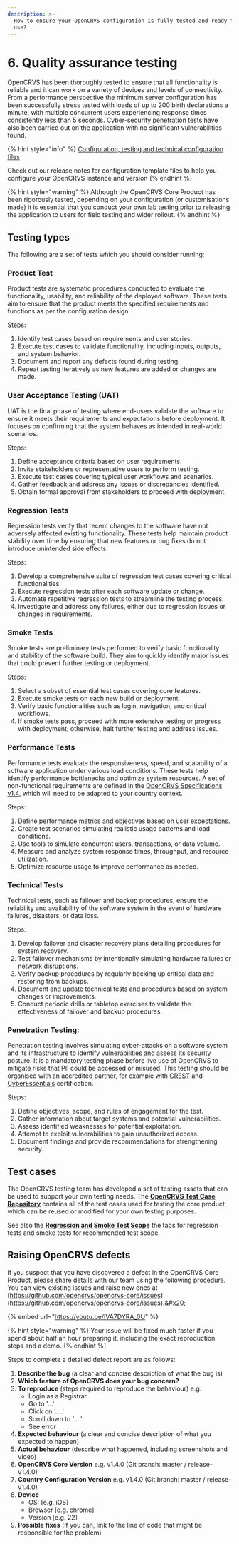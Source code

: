 ```yaml
---
description: >-
  How to ensure your OpenCRVS configuration is fully tested and ready for live
  use?
---
```


# 6. Quality assurance testing

OpenCRVS has been thoroughly tested to ensure that all functionality is reliable and it can work on a variety of devices and levels of connectivity. From a performance perspective the minimum server configuration has been successfully stress tested with loads of up to 200 birth declarations a minute, with multiple concurrent users experiencing response times consistently less than 5 seconds. Cyber-security penetration tests have also been carried out on the application with no significant vulnerabilities found.&#x20;

{% hint style="info" %}
[Configuration, testing and technical configuration files](../general/releases.md)

Check out our release notes for configuration template files to help you configure your OpenCRVS instance and version
{% endhint %}

{% hint style="warning" %}
Although the OpenCRVS Core Product has been rigorously tested, depending on your configuration (or customisations made) it is essential that you conduct your own lab testing prior to releasing the application to users for field testing and wider rollout.
{% endhint %}

## **Testing types**

The following are a set of tests which you should consider running:

### **Product Test**

Product tests are systematic procedures conducted to evaluate the functionality, usability, and reliability of the deployed software. These tests aim to ensure that the product meets the specified requirements and functions as per the configuration design.

Steps:

1. Identify test cases based on requirements and user stories.
2. Execute test cases to validate functionality, including inputs, outputs, and system behavior.
3. Document and report any defects found during testing.
4. Repeat testing iteratively as new features are added or changes are made.

### **User Acceptance Testing (UAT)**

UAT is the final phase of testing where end-users validate the software to ensure it meets their requirements and expectations before deployment. It focuses on confirming that the system behaves as intended in real-world scenarios.

Steps:

1. Define acceptance criteria based on user requirements.
2. Invite stakeholders or representative users to perform testing.
3. Execute test cases covering typical user workflows and scenarios.
4. Gather feedback and address any issues or discrepancies identified.
5. Obtain formal approval from stakeholders to proceed with deployment.

### **Regression Tests**

Regression tests verify that recent changes to the software have not adversely affected existing functionality. These tests help maintain product stability over time by ensuring that new features or bug fixes do not introduce unintended side effects.

Steps:

1. Develop a comprehensive suite of regression test cases covering critical functionalities.
2. Execute regression tests after each software update or change.
3. Automate repetitive regression tests to streamline the testing process.
4. Investigate and address any failures, either due to regression issues or changes in requirements.

### **Smoke Tests**

Smoke tests are preliminary tests performed to verify basic functionality and stability of the software build. They aim to quickly identify major issues that could prevent further testing or deployment.

Steps:

1. Select a subset of essential test cases covering core features.
2. Execute smoke tests on each new build or deployment.
3. Verify basic functionalities such as login, navigation, and critical workflows.
4. If smoke tests pass, proceed with more extensive testing or progress with deployment; otherwise, halt further testing and address issues.

### **Performance Tests**

Performance tests evaluate the responsiveness, speed, and scalability of a software application under various load conditions. These tests help identify performance bottlenecks and optimize system resources. A set of non-functional requirements are defined in the [OpenCRVS Specifications v1.4](https://docs.google.com/spreadsheets/d/1Jf31WkNMqlfQOYpjpfG73M5utVGrx4zqA5eiODaftNI/edit?usp=sharing), which will need to be adapted to your country context.

Steps:

1. Define performance metrics and objectives based on user expectations.
2. Create test scenarios simulating realistic usage patterns and load conditions.
3. Use tools to simulate concurrent users, transactions, or data volume.
4. Measure and analyze system response times, throughput, and resource utilization.
5. Optimize resource usage to improve performance as needed.

### **Technical Tests**

Technical tests, such as failover and backup procedures, ensure the reliability and availability of the software system in the event of hardware failures, disasters, or data loss.

Steps:

1. Develop failover and disaster recovery plans detailing procedures for system recovery.
2. Test failover mechanisms by intentionally simulating hardware failures or network disruptions.
3. Verify backup procedures by regularly backing up critical data and restoring from backups.
4. Document and update technical tests and procedures based on system changes or improvements.
5. Conduct periodic drills or tabletop exercises to validate the effectiveness of failover and backup procedures.

### **Penetration Testing:**

Penetration testing involves simulating cyber-attacks on a software system and its infrastructure to identify vulnerabilities and assess its security posture. It is a mandatory testing phase before live use of OpenCRVS to mitigate risks that PII could be accessed or misused. This testing should be organised with an accredited partner, for example with [CREST](https://www.crest-approved.org/) and [CyberEssentials](https://www.ncsc.gov.uk/cyberessentials/overview) certification. &#x20;

Steps:

1. Define objectives, scope, and rules of engagement for the test.
2. Gather information about target systems and potential vulnerabilities.
3. Assess identified weaknesses for potential exploitation.
4. Attempt to exploit vulnerabilities to gain unauthorized access.
5. Document findings and provide recommendations for strengthening security.

## **Test cases**

The OpenCRVS testing team has developed a set of testing assets that can be used to support your own testing needs. The [**OpenCRVS Test Case Repository**](https://docs.google.com/spreadsheets/d/1Ppf29wo0whdscmoeE8m4G3wCIVeorfHP/edit?usp=drive_link\&ouid=109282834692248281785\&rtpof=true\&sd=true) contains all of the test cases used for testing the core product, which can be reused or modified for your own testing purposes.

See also the [**Regression and Smoke Test Scope**](https://docs.google.com/spreadsheets/d/1IDbr9_MlrSEtpw28ARxqDaYYh2Rw-KGDsyUSLwg0ZDk/edit?usp=sharing) the tabs for regression tests and smoke tests for recommended test scope.&#x20;

## **Raising OpenCRVS defects**

If you suspect that you have discovered a defect in the OpenCRVS Core Product, please share details with our team using the following procedure. You can view existing issues and raise new ones at [https://github.com/opencrvs/opencrvs-core/issues](https://github.com/opencrvs/opencrvs-core/issues).&#x20;

{% embed url="https://youtu.be/IVA7DYRA_0U" %}

{% hint style="warning" %}
Your issue will be fixed much faster if you spend about half an hour preparing it, including the exact reproduction steps and a demo.
{% endhint %}

Steps to complete a detailed defect report are as follows:

1. **Describe the bug** (a clear and concise description of what the bug is)
2. **Which feature of OpenCRVS does your bug concern?**
3. **To reproduce** (steps required to reproduce the behaviour) e.g.
   * Login as a Registrar
   * Go to '...'
   * Click on '....'
   * Scroll down to '....'
   * See error
4. **Expected behaviour** (a clear and concise description of what you expected to happen)
5. **Actual behaviour** (describe what happened, including screenshots and video)
6. **OpenCRVS Core Version** e.g. v1.4.0 (Git branch: master / release-v1.4.0)
7. **Country Configuration Version** e.g. v1.4.0 (Git branch: master / release-v1.4.0)
8. **Device**
   * OS: \[e.g. iOS]
   * Browser \[e.g. chrome]
   * Version \[e.g. 22]
9. **Possible fixes** (if you can, link to the line of code that might be responsible for the problem)
